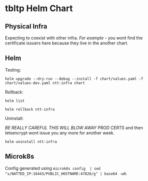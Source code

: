 # tbltp Helm Chart

## Physical Infra

Expecting to coexist with other infra. *For example* - you wont find the
certificate issuers here because they live in the another chart.


## Helm

Testing:

```helm upgrade --dry-run --debug --install -f chart/values.yaml -f chart/values-dev.yaml ntt-infra chart```

Rollback:

```helm list```

```helm rollback ntt-infra```

Uninstall:

*BE REALLY CAREFUL THIS WILL BLOW AWAY PROD CERTS* and then letsencrypt wont issue you any more for another week.

```helm uninstall ntt-infra```

## Microk8s

Config generated using `microk8s config  | sed "s/NATTED_IP:16443/PUBLIC_HOSTNAME:47826/g" | base64 -w0`.
